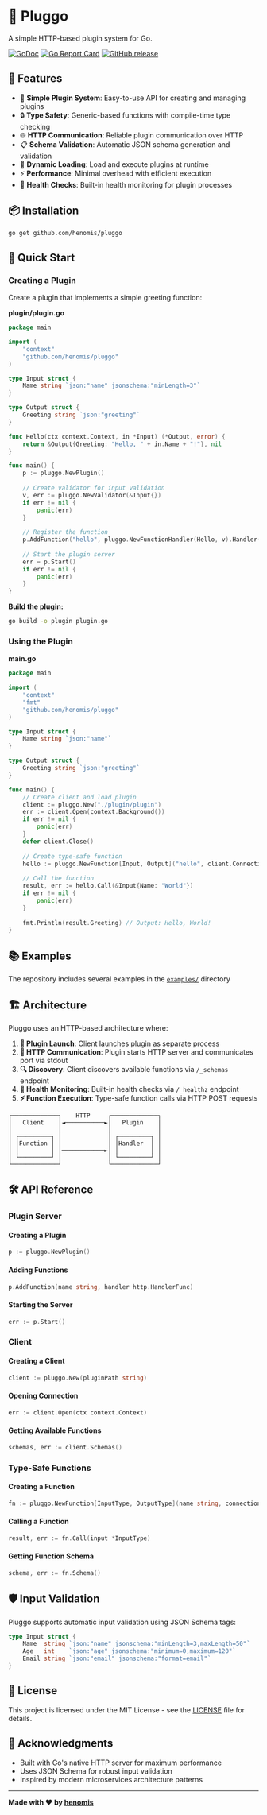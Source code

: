 # 🔌 Pluggo

A simple HTTP-based plugin system for Go.

[![GoDoc](https://godoc.org/github.com/henomis/pluggo?status.svg)](https://godoc.org/github.com/henomis/pluggo) [![Go Report Card](https://goreportcard.com/badge/github.com/henomis/pluggo)](https://goreportcard.com/report/github.com/henomis/pluggo) [![GitHub release](https://img.shields.io/github/release/henomis/pluggo.svg)](https://github.com/henomis/pluggo/releases)

## 🚀 Features

- 🚀 **Simple Plugin System**: Easy-to-use API for creating and managing plugins
- 🔒 **Type Safety**: Generic-based functions with compile-time type checking
- 🌐 **HTTP Communication**: Reliable plugin communication over HTTP
- 📋 **Schema Validation**: Automatic JSON schema generation and validation
- 🔄 **Dynamic Loading**: Load and execute plugins at runtime
- ⚡ **Performance**: Minimal overhead with efficient execution
- 🏥 **Health Checks**: Built-in health monitoring for plugin processes


## 📦 Installation

```bash
go get github.com/henomis/pluggo
```

## 🎯 Quick Start

### Creating a Plugin

Create a plugin that implements a simple greeting function:

**plugin/plugin.go**
```go
package main

import (
    "context"
    "github.com/henomis/pluggo"
)

type Input struct {
    Name string `json:"name" jsonschema:"minLength=3"`
}

type Output struct {
    Greeting string `json:"greeting"`
}

func Hello(ctx context.Context, in *Input) (*Output, error) {
    return &Output{Greeting: "Hello, " + in.Name + "!"}, nil
}

func main() {
    p := pluggo.NewPlugin()
    
    // Create validator for input validation
    v, err := pluggo.NewValidator(&Input{})
    if err != nil {
        panic(err)
    }
    
    // Register the function
    p.AddFunction("hello", pluggo.NewFunctionHandler(Hello, v).Handler())
    
    // Start the plugin server
    err = p.Start()
    if err != nil {
        panic(err)
    }
}
```

**Build the plugin:**
```bash
go build -o plugin plugin.go
```

### Using the Plugin

**main.go**
```go
package main

import (
    "context"
    "fmt"
    "github.com/henomis/pluggo"
)

type Input struct {
    Name string `json:"name"`
}

type Output struct {
    Greeting string `json:"greeting"`
}

func main() {
    // Create client and load plugin
    client := pluggo.New("./plugin/plugin")
    err := client.Open(context.Background())
    if err != nil {
        panic(err)
    }
    defer client.Close()
    
    // Create type-safe function
    hello := pluggo.NewFunction[Input, Output]("hello", client.Connection())
    
    // Call the function
    result, err := hello.Call(&Input{Name: "World"})
    if err != nil {
        panic(err)
    }
    
    fmt.Println(result.Greeting) // Output: Hello, World!
}
```


## 📚 Examples

The repository includes several examples in the [`examples/`](examples/) directory

## 🏗️ Architecture

Pluggo uses an HTTP-based architecture where:

1. **🚀 Plugin Launch**: Client launches plugin as separate process
2. **📡 HTTP Communication**: Plugin starts HTTP server and communicates port via stdout
3. **🔍 Discovery**: Client discovers available functions via `/_schemas` endpoint
4. **🏥 Health Monitoring**: Built-in health checks via `/_healthz` endpoint
5. **⚡ Function Execution**: Type-safe function calls via HTTP POST requests

```
┌─────────────┐    HTTP     ┌─────────────┐
│   Client    │◄───────────►│   Plugin    │
│             │             │             │
│ ┌─────────┐ │             │ ┌─────────┐ │
│ │Function │ │             │ │Handler  │ │
│ │         │ │────────────►│ │         │ │
│ └─────────┘ │             │ └─────────┘ │
└─────────────┘             └─────────────┘
```

## 🛠️ API Reference

### Plugin Server

#### Creating a Plugin
```go
p := pluggo.NewPlugin()
```

#### Adding Functions
```go
p.AddFunction(name string, handler http.HandlerFunc)
```

#### Starting the Server
```go
err := p.Start()
```

### Client

#### Creating a Client
```go
client := pluggo.New(pluginPath string)
```

#### Opening Connection
```go
err := client.Open(ctx context.Context)
```

#### Getting Available Functions
```go
schemas, err := client.Schemas()
```

### Type-Safe Functions

#### Creating a Function
```go
fn := pluggo.NewFunction[InputType, OutputType](name string, connection *pluggo.Connection)
```

#### Calling a Function
```go
result, err := fn.Call(input *InputType)
```

#### Getting Function Schema
```go
schema, err := fn.Schema()
```

## 🛡️ Input Validation

Pluggo supports automatic input validation using JSON Schema tags:

```go
type Input struct {
    Name  string `json:"name" jsonschema:"minLength=3,maxLength=50"`
    Age   int    `json:"age" jsonschema:"minimum=0,maximum=120"`
    Email string `json:"email" jsonschema:"format=email"`
}
```


## 📄 License

This project is licensed under the MIT License - see the [LICENSE](LICENSE) file for details.

## 🙏 Acknowledgments

- Built with Go's native HTTP server for maximum performance
- Uses JSON Schema for robust input validation
- Inspired by modern microservices architecture patterns

---

**Made with ❤️ by [henomis](https://github.com/henomis)**